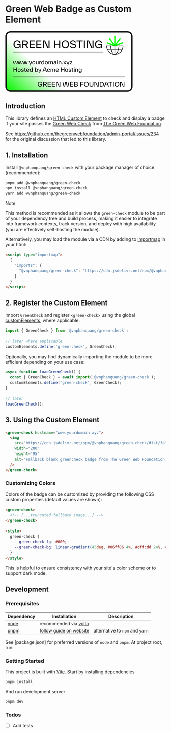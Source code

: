 # Green Web Badge as Custom Element

![green badge example](https://raw.githubusercontent.com/vnphanquang/green-check/main/.github/green.svg)

## Introduction

This library defines an [HTML Custom Element](https://developer.mozilla.org/en-US/docs/Web/API/Web_components) to check and display a badge if your site passes the [Green Web Check][greenwebcheck] from [The Green Web Foundation][greenwebfoundation].

See https://github.com/thegreenwebfoundation/admin-portal/issues/234 for the original discussion that led to this library.

## 1. Installation

Install `@vnphanquang/green-check` with your package manager of choice (recommended):

```bash
pnpm add @vnphanquang/green-check
npm install @vnphanquang/green-check
yarn add @vnphanquang/green-check
```

> [!NOTE]
> This method is recommended as it allows the `green-check` module to be part of your dependency tree and build process, making it easier to integrate into framework contexts, track version, and deploy with high availability (you are effectively self-hosting the module).

Alternatively, you may load the module via a CDN by adding to [importmap](https://developer.mozilla.org/en-US/docs/Web/HTML/Element/script/type/importmap) in your html:

```html
<script type="importmap">
  {
    "imports": {
      "@vnphanquang/green-check": "https://cdn.jsdelivr.net/npm/@vnphanquang/green-check/dist/greencheck.js"
    }
  }
</script>
```

## 2. Register the Custom Element

Import `GreenCheck` and register `<green-check>` using the global [customElements](https://developer.mozilla.org/en-US/docs/Web/API/Window/customElements), where applicable:

```javascript
import { GreenCheck } from '@vnphanquang/green-check';

// later where applicable
customElements.define('green-check', GreenCheck);
```

Optionally, you may find dynamically importing the module to be more efficient depending on your use case:

```javascript
async function loadGreenCheck() {
  const { GreenCheck } = await import('@vnphanquang/green-check');
  customElements.define('green-check', GreenCheck);
}

// later
loadGreenCheck();
```

## 3. Using the Custom Element

```html
<green-check hostname="www.yourdomain.xyz">
  <img
    src="https://cdn.jsdelivr.net/npm/@vnphanquang/green-check/dist/fallback.svg"
    width="200"
    height="95"
    alt="Fallback blank greencheck badge from The Green Web Foundation, in case JS is not (yet) available"
  />
</green-check>
```

### Customizing Colors

Colors of the badge can be customized by providing the following CSS custom properties (default values are shown):

```html
<green-check>
  <!-- [...truncated fallback image...] -->
</green-check>

<style>
  green-check {
    --green-check-fg: #000;
    --green-check-bg: linear-gradient(45deg, #06ff06 4%, #dffcdd 24%, #fff 32%);
  }
</style>
```

This is helpful to ensure consistency with your site's color scheme or to support dark mode.

## Development

### Prerequisites

| Dependency | Installation                            | Description                     |
| ---------- | --------------------------------------- | ------------------------------- |
| [node]     | recommended via [volta]                 |                                 |
| [pnpm]     | [follow guide on website][pnpm.install] | alternative to `npm` and `yarn` |

See [package.json] for preferred versions of `node` and `pnpm`. At project root, run:

### Getting Started

This project is built with [Vite](https://vitejs.dev/). Start by installing dependencies

```bash
pnpm install
```

And run development server

```bash
pnpm dev
```

### Todos

- [ ] Add tests

[greenwebfoundation]: https://www.thegreenwebfoundation.org
[greenwebcheck]: https://www.thegreenwebfoundation.org/green-web-check

[node]: https://nodejs.org/en/
[volta]: https://volta.sh/
[pnpm]: https://pnpm.io/
[pnpm.install]: https://pnpm.io/installation


